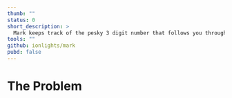 ```yaml
---
thumb: ""
status: 0
short_description: >
  Mark keeps track of the pesky 3 digit number that follows you through secondary school and beyond. The GPA. Calculating GPAs can be quite the hassle, so use this instead.
tools: ""
github: ionlights/mark
pubd: false
---
```


# The Problem
